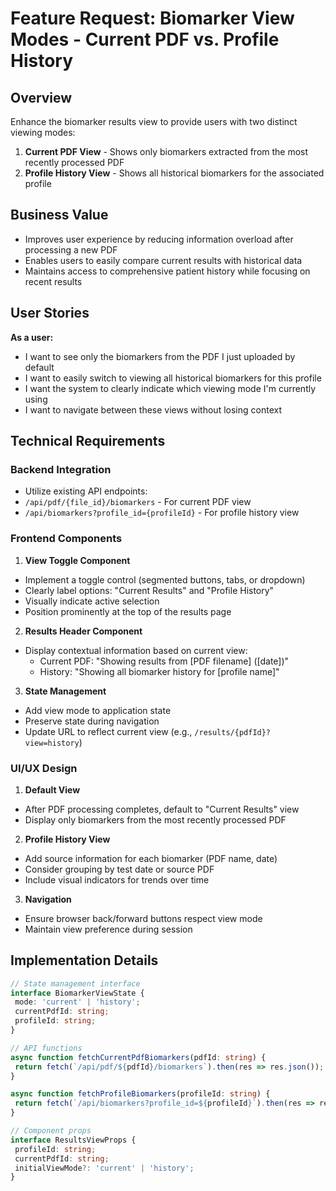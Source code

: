 # Feature Request: Biomarker View Modes - Current PDF vs. Profile History

## Overview

Enhance the biomarker results view to provide users with two distinct viewing modes:
1. **Current PDF View** - Shows only biomarkers extracted from the most recently processed PDF
2. **Profile History View** - Shows all historical biomarkers for the associated profile

## Business Value

- Improves user experience by reducing information overload after processing a new PDF
- Enables users to easily compare current results with historical data
- Maintains access to comprehensive patient history while focusing on recent results

## User Stories

**As a user:**
- I want to see only the biomarkers from the PDF I just uploaded by default
- I want to easily switch to viewing all historical biomarkers for this profile
- I want the system to clearly indicate which viewing mode I'm currently using
- I want to navigate between these views without losing context

## Technical Requirements

### Backend Integration
- Utilize existing API endpoints:
 - `/api/pdf/{file_id}/biomarkers` - For current PDF view
 - `/api/biomarkers?profile_id={profileId}` - For profile history view

### Frontend Components

1. **View Toggle Component**
  - Implement a toggle control (segmented buttons, tabs, or dropdown)
  - Clearly label options: "Current Results" and "Profile History"
  - Visually indicate active selection
  - Position prominently at the top of the results page

2. **Results Header Component**
  - Display contextual information based on current view:
    - Current PDF: "Showing results from [PDF filename] ([date])"
    - History: "Showing all biomarker history for [profile name]"

3. **State Management**
  - Add view mode to application state
  - Preserve state during navigation
  - Update URL to reflect current view (e.g., `/results/{pdfId}?view=history`)

### UI/UX Design

1. **Default View**
  - After PDF processing completes, default to "Current Results" view
  - Display only biomarkers from the most recently processed PDF

2. **Profile History View**
  - Add source information for each biomarker (PDF name, date)
  - Consider grouping by test date or source PDF
  - Include visual indicators for trends over time

3. **Navigation**
  - Ensure browser back/forward buttons respect view mode
  - Maintain view preference during session

## Implementation Details

```typescript
// State management interface
interface BiomarkerViewState {
 mode: 'current' | 'history';
 currentPdfId: string;
 profileId: string;
}

// API functions
async function fetchCurrentPdfBiomarkers(pdfId: string) {
 return fetch(`/api/pdf/${pdfId}/biomarkers`).then(res => res.json());
}

async function fetchProfileBiomarkers(profileId: string) {
 return fetch(`/api/biomarkers?profile_id=${profileId}`).then(res => res.json());
}

// Component props
interface ResultsViewProps {
 profileId: string;
 currentPdfId: string;
 initialViewMode?: 'current' | 'history';
}